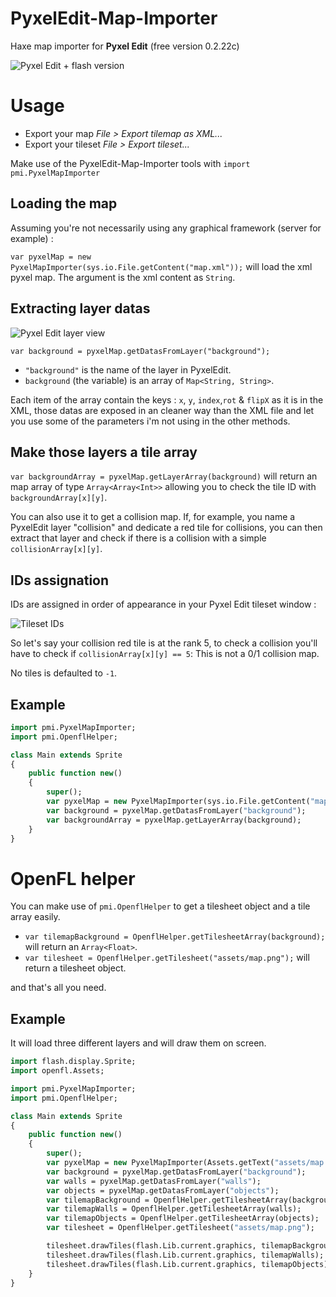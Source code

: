 PyxelEdit-Map-Importer
======================

Haxe map importer for **Pyxel Edit** (free version 0.2.22c)

![Pyxel Edit + flash version](http://i.imgur.com/SSux3u6.png)

# Usage

* Export your map *File > Export tilemap as XML...*
* Export your tileset *File > Export tileset...*

Make use of the PyxelEdit-Map-Importer tools with `import pmi.PyxelMapImporter`

## Loading the map
Assuming you're not necessarily using any graphical framework (server for example) :

`var pyxelMap = new PyxelMapImporter(sys.io.File.getContent("map.xml"));` will load the xml pyxel map. The argument is the xml content as `String`.

## Extracting layer datas
![Pyxel Edit layer view](http://i.imgur.com/ZLklAAP.png)

`var background = pyxelMap.getDatasFromLayer("background");`

* `"background"` is the name of the layer in PyxelEdit.
* `background` (the variable) is an array of `Map<String, String>`.

Each item of the array contain the keys : `x`, `y`, `index`,`rot` & `flipX` as it is in the XML, those datas are exposed in an cleaner way than the XML file and let you use some of the parameters i'm not using in the other methods.

## Make those layers a tile array
`var backgroundArray = pyxelMap.getLayerArray(background)` will return an map array of type `Array<Array<Int>>` allowing you to check the tile ID with `backgroundArray[x][y]`.

You can also use it to get a collision map. If, for example, you name a PyxelEdit layer "collision" and dedicate a red tile for collisions, you can then extract that layer and check if there is a collision with a simple `collisionArray[x][y]`.

## IDs assignation
IDs are assigned in order of appearance in your Pyxel Edit tileset window :

![Tileset IDs](http://i.imgur.com/XGdo6w7.png)

So let's say your collision red tile is at the rank 5, to check a collision you'll have to check if `collisionArray[x][y] == 5`: This is not a 0/1 collision map.

No tiles is defaulted to `-1`.

## Example
```Haxe
import pmi.PyxelMapImporter;
import pmi.OpenflHelper;

class Main extends Sprite
{
    public function new()
    {
        super();
        var pyxelMap = new PyxelMapImporter(sys.io.File.getContent("map.xml"));
        var background = pyxelMap.getDatasFromLayer("background");
        var backgroundArray = pyxelMap.getLayerArray(background);
    }
}
```

# OpenFL helper

You can make use of `pmi.OpenflHelper` to get a tilesheet object and a tile array easily.

* `var tilemapBackground = OpenflHelper.getTilesheetArray(background);` will return an `Array<Float>`.
* `var tilesheet = OpenflHelper.getTilesheet("assets/map.png");` will return a tilesheet object.

and that's all you need.

## Example

It will load three different layers and will draw them on screen.

```Haxe
import flash.display.Sprite;
import openfl.Assets;

import pmi.PyxelMapImporter;
import pmi.OpenflHelper;

class Main extends Sprite
{
    public function new()
    {
        super();
        var pyxelMap = new PyxelMapImporter(Assets.getText("assets/map.xml"));
        var background = pyxelMap.getDatasFromLayer("background");
        var walls = pyxelMap.getDatasFromLayer("walls");
        var objects = pyxelMap.getDatasFromLayer("objects");
        var tilemapBackground = OpenflHelper.getTilesheetArray(background);
        var tilemapWalls = OpenflHelper.getTilesheetArray(walls);
        var tilemapObjects = OpenflHelper.getTilesheetArray(objects);
        var tilesheet = OpenflHelper.getTilesheet("assets/map.png");

        tilesheet.drawTiles(flash.Lib.current.graphics, tilemapBackground);
        tilesheet.drawTiles(flash.Lib.current.graphics, tilemapWalls);
        tilesheet.drawTiles(flash.Lib.current.graphics, tilemapObjects);
    }
}
```
